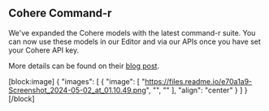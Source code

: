 ## Cohere Command-r

We've expanded the Cohere models with the latest command-r suite. You can now use these models in our Editor and via our APIs once you have set your Cohere API key.

More details can be found on their [blog post](https://cohere.com/blog/command-r-plus-microsoft-azure).

[block:image]
{
  "images": [
    {
      "image": [
        "https://files.readme.io/e70a1a9-Screenshot_2024-05-02_at_01.10.49.png",
        "",
        ""
      ],
      "align": "center"
    }
  ]
}
[/block]
